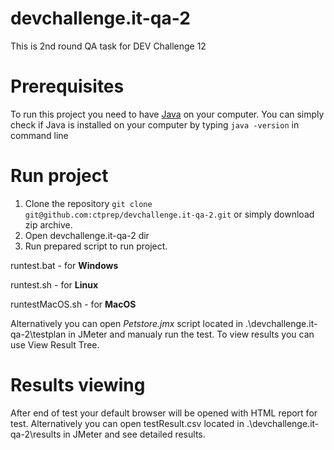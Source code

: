 # devchallenge.it-qa-2
This is 2nd round QA task for DEV Challenge 12
# Prerequisites
To run this project you need to have [Java](https://java.com/ru/download/) on your computer.
You can simply check if Java is installed on your computer by typing ```java -version``` in command line
# Run project 
1. Clone the repository ```git clone git@github.com:ctprep/devchallenge.it-qa-2.git``` or simply download zip archive.
2. Open devchallenge.it-qa-2 dir
3. Run prepared script to run project.

runtest.bat - for **Windows**

runtest.sh - for **Linux**

runtestMacOS.sh - for **MacOS**

Alternatively you can open *Petstore.jmx* script located in .\devchallenge.it-qa-2\testplan in JMeter and manualy run the test.
To view results you can use View Result Tree.
# Results viewing 
After end of test your default browser will be opened with HTML report for test.
Alternatively you can open testResult.csv located in .\devchallenge.it-qa-2\results in JMeter and see detailed results.

